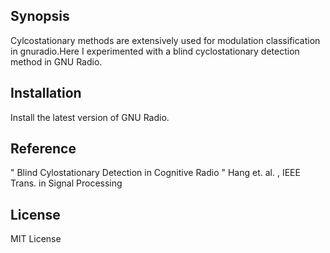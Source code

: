 ## Synopsis
Cylcostationary methods are extensively used for modulation classification in gnuradio.Here I experimented with a blind cyclostationary detection method in GNU Radio.

## Installation

Install the latest version of GNU Radio.

## Reference
" Blind Cylostationary Detection in Cognitive Radio " Hang et. al. , IEEE Trans. in Signal Processing 

## License

MIT License
